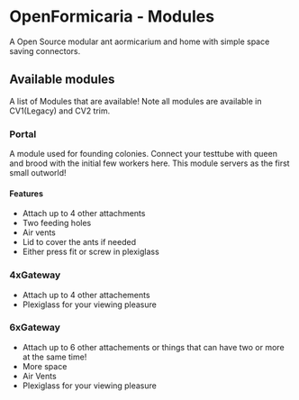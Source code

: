 # OpenFormicaria - Modules

A Open Source modular ant aormicarium and home with simple space saving connectors.

## Available modules
A list of Modules that are available!
Note all modules are available in CV1(Legacy) and CV2 trim.

### Portal
A module used for founding colonies. Connect your testtube with queen and brood with the initial few workers here.
This module servers as the first small outworld!

#### Features
* Attach up to 4 other attachments
* Two feeding holes
* Air vents
* Lid to cover the ants if needed
* Either press fit or screw in plexiglass

### 4xGateway
* Attach up to 4 other attachements
* Plexiglass for your viewing pleasure

### 6xGateway
* Attach up to 6 other attachements or things that can have two or more at the same time!
* More space
* Air Vents
* Plexiglass for your viewing pleasure